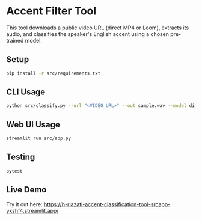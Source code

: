 # Accent Filter Tool

This tool downloads a public video URL (direct MP4 or Loom), extracts its audio, and classifies the speaker's English accent using a chosen pre-trained model.

## Setup
```bash
pip install -r src/requirements.txt
```

## CLI Usage
```bash
python src/classify.py --url "<VIDEO_URL>" --out sample.wav --model dima806
```

## Web UI Usage
```bash
streamlit run src/app.py
```

## Testing
```bash
pytest
```
## Live Demo
Try it out here: https://h-riazati-accent-classification-tool-srcapp-ykshf4.streamlit.app/

